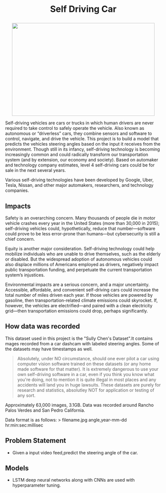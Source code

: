 # <p align="center">Self Driving Car</p>


<p align="center">
  <img width="460" height="300" src="https://healed1337.files.wordpress.com/2018/02/armie.gif">
</p>

Self-driving vehicles are cars or trucks in which human drivers are never required to take control to safely operate the vehicle. Also known as autonomous or “driverless” cars, they combine sensors and software to control, navigate, and drive the vehicle.
This project is to build a model that predicts the vehicles steering angles based on the input it receives from the environment.
Though still in its infancy, self-driving technology is becoming increasingly common and could radically transform our transportation system (and by extension, our economy and society). Based on automaker and technology company estimates, level 4 self-driving cars could be for sale in the next several years.

Various self-driving technologies have been developed by Google, Uber, Tesla, Nissan, and other major automakers, researchers, and technology companies.

## Impacts

Safety is an overarching concern. Many thousands of people die in motor vehicle crashes every year in the United States (more than 30,000 in 2015); self-driving vehicles could, hypothetically, reduce that number—software could prove to be less error-prone than humans—but cybersecurity is still a chief concern.

Equity is another major consideration. Self-driving technology could help mobilize individuals who are unable to drive themselves, such as the elderly or disabled. But the widespread adoption of autonomous vehicles could also displace millions of Americans employed as drivers, negatively impact public transportation funding, and perpetuate the current transportation system’s injustices.

Environmental impacts are a serious concern, and a major uncertainty. Accessible, affordable, and convenient self-driving cars could increase the total number of miles driven each year. If those vehicles are powered by gasoline, then transportation-related climate emissions could skyrocket. If, however, the vehicles are electrified—and paired with a clean electricity grid—then transportation emissions could drop, perhaps significantly.


## How data was recorded

This dataset used in this project is the "Sully Chen's Dataset".It contains mages recorded from a car dashcam with labeled steering angles. Some of the datasets may have timestamps as well.

> Absolutely, under NO circumstance, should one ever pilot a car using computer vision software trained on these datasets (or any home made software for that matter). It is extremely dangerous to use your own self-driving software in a car, even if you think you know what you're doing, not to mention it is quite illegal in most places and any accidents will land you in huge lawsuits.
These datasets are purely for research and statistics, absolutley NOT for application or testing of any sort.

Approximately 63,000 images, 3.1GB. Data was recorded around Rancho Palos Verdes and San Pedro California.

Data format is as follows: > filename.jpg angle,year-mm-dd hr:min:sec:millisec

## Problem Statement

 + Given a input video feed,predict the steering angle of the car.
 
## Models 
 + LSTM deep neural networks along with CNNs are used with hyperparameter tuning.
